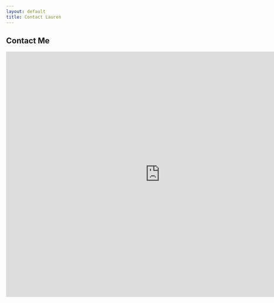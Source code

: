 ```yaml
---
layout: default
title: Contact Lauren
---
```


<div id="contact">
  <h2 class="pageTitle">Contact Me</h2>
  <div class="contactContent">
    <p style="text-align:center"> 
      <iframe src="https://docs.google.com/forms/d/e/1FAIpQLSeFtDLSPGqODJ8L2bp_4_q7uU_vKCvyBXebZ0LSMM4wYav0cA/viewform?embedded=true" width="840" height="670" frameborder="0" marginheight="0" marginwidth="0">Loading…</iframe></p>
  </div>
</div>
